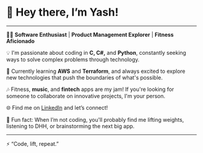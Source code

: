 # 👋 Hey there, I’m Yash!

---

👨‍💻 **Software Enthusiast** | **Product Management Explorer** | **Fitness Aficionado**  

💡 I'm passionate about coding in **C, C#,** and **Python**, constantly seeking ways to solve complex problems through technology.

🚀 Currently learning **AWS** and **Terraform**, and always excited to explore new technologies that push the boundaries of what's possible.

🎶 Fitness, **music**, and **fintech** apps are my jam! If you're looking for someone to collaborate on innovative projects, I'm your person.

🌐 Find me on [LinkedIn](https://www.linkedin.com/in/yash-mutatkar) and let’s connect!  

💬 Fun fact: When I’m not coding, you'll probably find me lifting weights, listening to DHH, or brainstorming the next big app.

---

⚡️ “Code, lift, repeat.”


<!---
yashyyash/yashyyash is a ✨ special ✨ repository because its `README.md` (this file) appears on your GitHub profile.
You can click the Preview link to take a look at your changes.
--->
